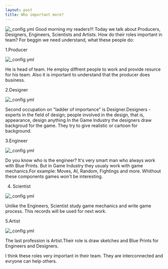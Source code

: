 ```yaml
---
layout: post
title: Who important more?
---
```

![_config.yml](http://image.freepik.com/free-icon/five-fingers-silhouette_318-39194.png)
Good morning my readers!!!
Today we talk about Producers, Designers, Engineers, Scientists and Artists. How do their roles important in team?
For beggin we need understand, what these people do: 

1.Producer

![_config.yml](http://www.icrewz.com/wp-content/files/Game-Development-Producer.jpg)

He is head of team. He employ diffrent people to work and provide resurce for his team. Also it is important to understand that the producer does business.

2.Designer

![_config.yml](http://abbeygames.com/wp-content/uploads/2012/02/game-designer.png)

 Second occupation on "ladder of importance" is Designer.Designers - experts in the field of design; people involved in the design, that is, appearance, design anything.In the Game Industry the designers draw backgroud for the game. They try to give realistic or cartoon for background. 

3.Engineer

![_config.yml](http://d3i5bpxkxvwmz.cloudfront.net/members/tom_lee/blog/2011/11/14/Quanser-Driving-Simulator-3-1321302213.jpg)

Do you know who is the engineer? It's very smart man who always work with Blue Prints. But in Game  Industry they usualy work with game mechanics.For example: Moves, AI, Random, Fightings and more. Whithout these components games won't be interesting.

4. Scientist

![_config.yml](http://upload.wikimedia.org/wikipedia/commons/thumb/9/9b/Mad_scientist_transparent_background.svg/2000px-Mad_scientist_transparent_background.svg.png)

Unlike the Engineers, Scientist study game mechanics and write game process. This records will be used for next work.

5.Artist

![_config.yml](http://encrypted-tbn2.gstatic.com/images?q=tbn:ANd9GcRpTK4DRxUwdH5yjAf0_4sErLPUO7Yw0AdSrTBPdLpYSf9lnSjF8g)

The last profession is Artist.Their role is draw sketches and Blue Prints for Engineers and Designers.

I think these roles very important in their team. They are interconnected and evryone can help others.
